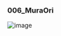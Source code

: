 ### 006_MuraOri

![image](https://github.com/yishizu/GEL_GH_Archive/blob/main/006_MuraOri/006_MuraOri.jpg)
